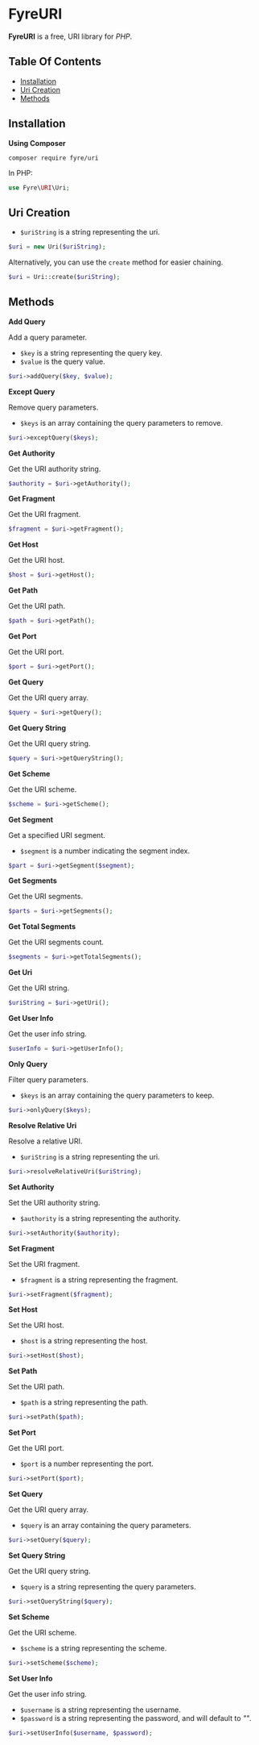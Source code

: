 # FyreURI

**FyreURI** is a free, URI library for *PHP*.


## Table Of Contents
- [Installation](#installation)
- [Uri Creation](#uri-creation)
- [Methods](#methods)



## Installation

**Using Composer**

```
composer require fyre/uri
```

In PHP:

```php
use Fyre\URI\Uri;
```

## Uri Creation

- `$uriString` is a string representing the uri.

```php
$uri = new Uri($uriString);
```

Alternatively, you can use the `create` method for easier chaining.

```php
$uri = Uri::create($uriString);
```


## Methods

**Add Query**

Add a query parameter.

- `$key` is a string representing the query key.
- `$value` is the query value.

```php
$uri->addQuery($key, $value);
```

**Except Query**

Remove query parameters.

- `$keys` is an array containing the query parameters to remove.

```php
$uri->exceptQuery($keys);
```

**Get Authority**

Get the URI authority string.

```php
$authority = $uri->getAuthority();
```

**Get Fragment**

Get the URI fragment.

```php
$fragment = $uri->getFragment();
```

**Get Host**

Get the URI host.

```php
$host = $uri->getHost();
```

**Get Path**

Get the URI path.

```php
$path = $uri->getPath();
```

**Get Port**

Get the URI port.

```php
$port = $uri->getPort();
```

**Get Query**

Get the URI query array.

```php
$query = $uri->getQuery();
```

**Get Query String**

Get the URI query string.

```php
$query = $uri->getQueryString();
```

**Get Scheme**

Get the URI scheme.

```php
$scheme = $uri->getScheme();
```

**Get Segment**

Get a specified URI segment.

- `$segment` is a number indicating the segment index.

```php
$part = $uri->getSegment($segment);
```

**Get Segments**

Get the URI segments.

```php
$parts = $uri->getSegments();
```

**Get Total Segments**

Get the URI segments count.

```php
$segments = $uri->getTotalSegments();
```

**Get Uri**

Get the URI string.

```php
$uriString = $uri->getUri();
```

**Get User Info**

Get the user info string.

```php
$userInfo = $uri->getUserInfo();
```

**Only Query**

Filter query parameters.

- `$keys` is an array containing the query parameters to keep.

```php
$uri->onlyQuery($keys);
```

**Resolve Relative Uri**

Resolve a relative URI.

- `$uriString` is a string representing the uri.

```php
$uri->resolveRelativeUri($uriString);
```

**Set Authority**

Set the URI authority string.

- `$authority` is a string representing the authority.

```php
$uri->setAuthority($authority);
```

**Set Fragment**

Set the URI fragment.

- `$fragment` is a string representing the fragment.

```php
$uri->setFragment($fragment);
```

**Set Host**

Set the URI host.

- `$host` is a string representing the host.

```php
$uri->setHost($host);
```

**Set Path**

Set the URI path.

- `$path` is a string representing the path.

```php
$uri->setPath($path);
```

**Set Port**

Get the URI port.

- `$port` is a number representing the port.

```php
$uri->setPort($port);
```

**Set Query**

Get the URI query array.

- `$query` is an array containing the query parameters.

```php
$uri->setQuery($query);
```

**Set Query String**

Get the URI query string.

- `$query` is a string representing the query parameters.

```php
$uri->setQueryString($query);
```

**Set Scheme**

Get the URI scheme.

- `$scheme` is a string representing the scheme.

```php
$uri->setScheme($scheme);
```

**Set User Info**

Get the user info string.

- `$username` is a string representing the username.
- `$password` is a string representing the password, and will default to *""*.

```php
$uri->setUserInfo($username, $password);
```